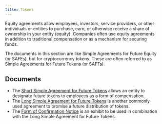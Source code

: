 ```yaml
---
title: Tokens
---
```


Equity agreements allow employees, investors, service providers, or other individuals or entities to purchase, earn, or otherwise receive a share of ownership in your entity (equity). Companies often use equity agreements in addition to traditional compensation or as a mechanism for securing funds.

The documents in this section are like Simple Agreements for Future Equity (or SAFEs), but for cryptocurrency tokens. These are often referred to as Simple Agreements for Future Tokens (or SAFTs).

## Documents

- The [Short Simple Agreement for Future Tokens](/legal/tokens/saft.md) allows an entity to designate future tokens to employees as a form of compensation.
- The [Long Simple Agreement for Future Tokens](/legal/tokens/safe.md) is another commonly used agreement to promise a future distribution of tokens.
- The [Form of Confirmation Notice](/legal/tokens/safe-exhibits.md) is an exhibit to be used in combination with the Long Simple Agreement for Future Tokens.
